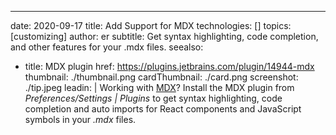 ---
date: 2020-09-17
title: Add Support for MDX
technologies: []
topics: [customizing]
author: er
subtitle: Get syntax highlighting, code completion, and other features for your .mdx files.
seealso:
- title: MDX plugin
  href: https://plugins.jetbrains.com/plugin/14944-mdx
thumbnail: ./thumbnail.png
cardThumbnail: ./card.png
screenshot: ./tip.jpeg
leadin: |
  Working with [MDX](https://mdxjs.com/)? Install the MDX plugin from *Preferences/Settings | Plugins* to get syntax highlighting, code completion and auto imports for React components and JavaScript symbols in your *.mdx* files.
